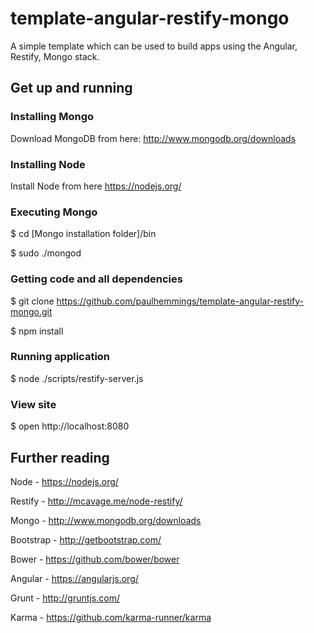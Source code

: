 # template-angular-restify-mongo
A simple template which can be used to build apps using the Angular, Restify, Mongo stack.

## Get up and running

### Installing Mongo

Download MongoDB from here: http://www.mongodb.org/downloads

### Installing Node

Install Node from here https://nodejs.org/

### Executing Mongo

$ cd [Mongo installation folder]/bin

$ sudo ./mongod  

### Getting code and all dependencies

$ git clone https://github.com/paulhemmings/template-angular-restify-mongo.git

$ npm install

### Running application

$ node ./scripts/restify-server.js

### View site

$ open http://localhost:8080


## Further reading

Node - https://nodejs.org/

Restify - http://mcavage.me/node-restify/

Mongo - http://www.mongodb.org/downloads

Bootstrap - http://getbootstrap.com/

Bower - https://github.com/bower/bower

Angular - https://angularjs.org/

Grunt - http://gruntjs.com/

Karma - https://github.com/karma-runner/karma
